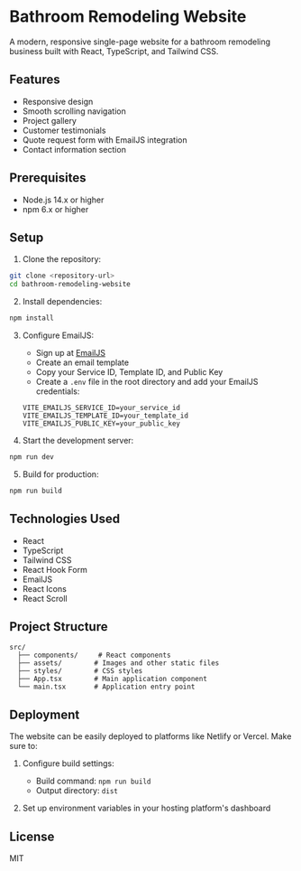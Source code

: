 # Bathroom Remodeling Website

A modern, responsive single-page website for a bathroom remodeling business built with React, TypeScript, and Tailwind CSS.

## Features

- Responsive design
- Smooth scrolling navigation
- Project gallery
- Customer testimonials
- Quote request form with EmailJS integration
- Contact information section

## Prerequisites

- Node.js 14.x or higher
- npm 6.x or higher

## Setup

1. Clone the repository:
```bash
git clone <repository-url>
cd bathroom-remodeling-website
```

2. Install dependencies:
```bash
npm install
```

3. Configure EmailJS:
   - Sign up at [EmailJS](https://www.emailjs.com/)
   - Create an email template
   - Copy your Service ID, Template ID, and Public Key
   - Create a `.env` file in the root directory and add your EmailJS credentials:
   ```
   VITE_EMAILJS_SERVICE_ID=your_service_id
   VITE_EMAILJS_TEMPLATE_ID=your_template_id
   VITE_EMAILJS_PUBLIC_KEY=your_public_key
   ```

4. Start the development server:
```bash
npm run dev
```

5. Build for production:
```bash
npm run build
```

## Technologies Used

- React
- TypeScript
- Tailwind CSS
- React Hook Form
- EmailJS
- React Icons
- React Scroll

## Project Structure

```
src/
  ├── components/     # React components
  ├── assets/        # Images and other static files
  ├── styles/        # CSS styles
  ├── App.tsx        # Main application component
  └── main.tsx       # Application entry point
```

## Deployment

The website can be easily deployed to platforms like Netlify or Vercel. Make sure to:

1. Configure build settings:
   - Build command: `npm run build`
   - Output directory: `dist`

2. Set up environment variables in your hosting platform's dashboard

## License

MIT 
